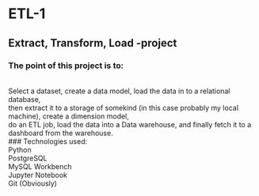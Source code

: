 # ETL-1
## Extract, Transform, Load -project  

### The point of this project is to: 
<br>
Select a dataset, create a data model, load the data in to a relational database, 
<br> 
then extract it to a storage of somekind (in this case probably my local machine), create a dimension model,
<br> 
do an ETL job, load the data into a Data warehouse, and finally fetch it to a dashboard from the warehouse.
<br>
### Technologies used: <br>
Python <br>
PostgreSQL <br>
MySQL Workbench <br>
Jupyter Notebook <br>
Git (Obviously) <br>
